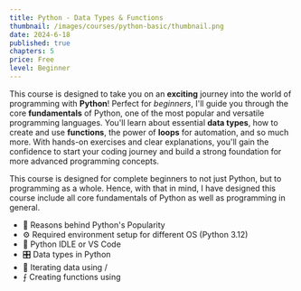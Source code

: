 ```yaml
---
title: Python - Data Types & Functions
thumbnail: /images/courses/python-basic/thumbnail.png
date: 2024-6-18
published: true
chapters: 5
price: Free
level: Beginner
---
```


<script>
    import Heading from "$lib/components/shared/heading.svelte"
    import Stack from "$lib/components/shared/stack.svelte"
    import Codespan from "$lib/components/shared/codespan.svelte"
    
    import Icon from '@iconify/svelte';

</script>

This course is designed to take you on an **exciting** journey into the world of programming with **Python**! Perfect for _beginners_, I'll guide you through the core **fundamentals** of Python, one of the most popular and versatile programming languages. You'll learn about essential **data types**, how to create and use **functions**, the power of **loops** for automation, and so much more. With hands-on exercises and clear explanations, you'll gain the confidence to start your coding journey and build a strong foundation for more advanced programming concepts.

<Heading title="tech stack" />

<div class="flex sm:flex-col justify-center items-center gap-4">

<Stack>
	<Icon icon="vscode-icons:file-type-python" width="100" />
</Stack>
<Stack>
    <Icon icon="vscode-icons:file-type-vscode" width="100" />
</Stack>

</div>
<center>

<div class="my-10 w-[30%] rounded-2xl bg-yellow-300 p-1 md:w-[10%]" />

</center>

<Heading title="what you'll learn" />

This course is designed for complete beginners to not just Python, but to programming as a whole. Hence, with that in mind, I have designed this course include all core fundamentals of Python as well as programming in general.

- 🐍 Reasons behind Python's Popularity
- ⚙️ Required environment setup for different OS (Python 3.12)
- 📝 Python IDLE or VS Code
- 🎛️ Data types in Python
- 🔄 Iterating data using <Codespan title="for" />/<Codespan title="while" />
- ⨍ Creating functions using <Codespan title="def" />

